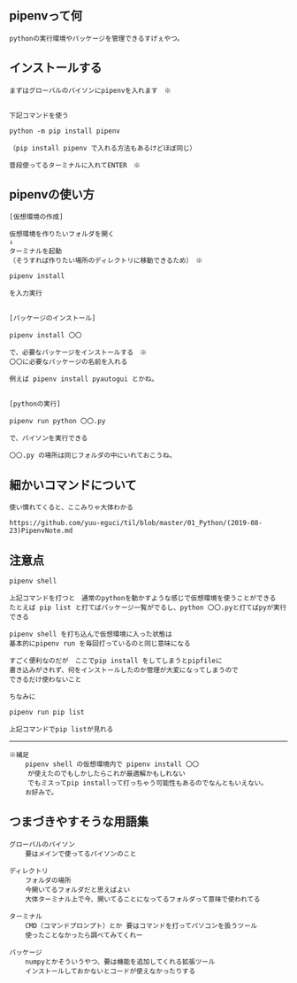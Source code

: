 ## pipenvって何

	pythonの実行環境やパッケージを管理できるすげぇやつ。

## インストールする

	まずはグローバルのパイソンにpipenvを入れます　※


	下記コマンドを使う

	python -m pip install pipenv

	（pip install pipenv で入れる方法もあるけどほぼ同じ）

	普段使ってるターミナルに入れてENTER　※




## pipenvの使い方

	[仮想環境の作成]

	仮想環境を作りたいフォルダを開く
	↓
	ターミナルを起動
	（そうすれば作りたい場所のディレクトリに移動できるため）　※

	pipenv install

	を入力実行


	[パッケージのインストール]

	pipenv install 〇〇 

	で、必要なパッケージをインストールする　※
	〇〇に必要なパッケージの名前を入れる

	例えば pipenv install pyautogui とかね。


	[pythonの実行]

	pipenv run python 〇〇.py

	で、パイソンを実行できる

	〇〇.py の場所は同じフォルダの中にいれておこうね。




## 細かいコマンドについて

	使い慣れてくると、ここみりゃ大体わかる

	https://github.com/yuu-eguci/til/blob/master/01_Python/(2019-08-23)PipenvNote.md


## 注意点

	pipenv shell

	上記コマンドを打つと　通常のpythonを動かすような感じで仮想環境を使うことができる
	たとえば pip list と打てばパッケージ一覧がでるし、python 〇〇.pyと打てばpyが実行できる

	pipenv shell を打ち込んで仮想環境に入った状態は
	基本的にpipenv run を毎回打っているのと同じ意味になる

	すごく便利なのだが　ここでpip install をしてしまうとpipfileに
	書き込みがされず、何をインストールしたのか管理が大変になってしまうので
	できるだけ使わないこと

	ちなみに

	pipenv run pip list

	上記コマンドでpip listが見れる

---------------------------------------------------------------------------------------

	※補足	
		pipenv shell の仮想環境内で pipenv install 〇〇
	　	が使えたのでもしかしたらこれが最適解かもしれない
	　	でもミスってpip installって打っちゃう可能性もあるのでなんともいえない。
		お好みで。


## つまづきやすそうな用語集

	グローバルのパイソン
		要はメインで使ってるパイソンのこと

	ディレクトリ
		フォルダの場所
		今開いてるフォルダだと思えばよい
		大体ターミナル上で今、開いてることになってるフォルダって意味で使われてる

	ターミナル
		CMD（コマンドプロンプト）とか 要はコマンドを打ってパソコンを扱うツール
		使ったことなかったら調べてみてくれー

	パッケージ
		numpyとかそういうやつ、要は機能を追加してくれる拡張ツール
		インストールしておかないとコードが使えなかったりする
